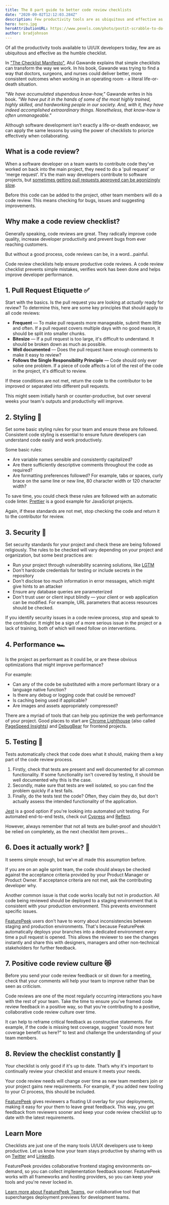 ```yaml
---
title: The 8 part guide to better code review checklists
date: "2020-09-02T12:12:03.284Z"
description: Few productivity tools are as ubiquitous and effective as the humble checklist.
hero: hero.jpg
heroAttributionURL: https://www.pexels.com/photo/postit-scrabble-to-do-todo-3299/
author: bradjohnson
---
```


Of all the productivity tools available to UI/UX developers today, few are as ubiquitous and effective as the humble checklist.

In ["The Checklist Manifesto"](https://www.amazon.com/Checklist-Manifesto-How-Things-Right/dp/0312430000), Atul Gawande explains that simple checklists can transform the way we work. In his book, Gawande was trying to find a way that doctors, surgeons, and nurses could deliver better, more consistent outcomes when working in an operating room - a literal life-or-death situation.

*"We have accumulated stupendous know-how,"* Gawande writes in his book. *"We have put it in the hands of some of the most highly trained, highly skilled, and hardworking people in our society. And, with it, they have indeed accomplished extraordinary things. Nonetheless, that know-how is often unmanageable."*

Although software development isn't exactly a life-or-death endeavor, we can apply the same lessons by using the power of checklists to priorize effectively when collaborating.

## What is a code review?

When a software developer on a team wants to contribute code they've worked on back into the main project, they need to do a 'pull request' or 'merge request'. It's the main way developers contribute to software projects, but [sometimes getting pull requests approved can be agonizingly slow](https://featurepeek.com/blog/why-are-so-many-orgs-slow-to-approve-pull-requests/).

Before this code can be added to the project, other team members will do a code review. This means checking for bugs, issues and suggesting improvements.

## Why make a code review checklist?

Generally speaking, code reviews are great. They radically improve code quality, increase developer productivity and prevent bugs from ever reaching customers.

But without a good process, code reviews can be, in a word...painful.

Code review checklists help ensure productive code reviews. A code review checklist prevents simple mistakes, verifies work has been done and helps improve developer performance.

## 1. Pull Request Etiquette ✅

Start with the basics. Is the pull request you are looking at *actually* ready for review? To determine this, here are some key principles that should apply to all code reviews:

* **Frequent** — To make pull requests more manageable, submit them little and often. If a pull request covers multiple days with no good reason, it should be split into smaller chunks.
* **Bitesize** — If a pull request is too large, it's difficult to understand. It should be broken down as much as possible.
* **Well documented** — Does the pull request have enough comments to make it easy to review?
* **Follows the Single Responsibility Principle** — Code should only ever solve one problem. If a piece of code affects a lot of the rest of the code in the project, it's difficult to review.

If these conditions are not met, return the code to the contributor to be improved or separated into different pull requests.

This might seem initially harsh or counter-productive, but over several weeks your team's outputs and productivity will improve.

## 2. Styling 🎨

Set some basic styling rules for your team and ensure these are followed. Consistent code styling is essential to ensure future developers can understand code easily and work productively.

Some basic rules:
* Are variable names sensible and consistently capitalized?
* Are there sufficiently descriptive comments throughout the code as required?
* Are formatting preferences followed? For example, tabs or spaces, curly brace on the same line or new line, 80 character width or 120 character width?

To save time, you could check these rules are followed with an automatic code linter. [Prettier](https://prettier.io/) is a good example for JavaScript projects.

Again, if these standards are not met, stop checking the code and return it to the contributor for review.

## 3. Security 🔐

Set security standards for your project and check these are being followed religiously. The rules to be checked will vary depending on your project and organization, but some best practices are:

* Run your project through vulnerability scanning solutions, like [LGTM](https://lgtm.com/)
* Don't hardcode credentials for testing or include secrets in the repository
* Don't disclose too much information in error messages, which might give hints to an attacker
* Ensure any database queries are parameterized
* Don't trust user or client input blindly — your client or web application can be modified. For example, URL parameters that access resources should be checked.

If you identify security issues in a code review process, stop and speak to the contributor. It might be a sign of a more serious issue in the project or a lack of training, both of which will need follow on interventions.

## 4. Performance 🏎

Is the project as performant as it could be, or are these obvious optimizations that might improve performance?

For example:
* Can any of the code be substituted with a more performant library or a language native function?
* Is there any debug or logging code that could be removed?
* Is caching being used if applicable?
* Are images and assets appropriately compressed?

There are a myriad of tools that can help you optimize the web performance of your project. Good places to start are [Chrome Lighthouse](https://developers.google.com/web/tools/lighthouse) (also called [PageSpeed Insights](https://developers.google.com/speed/pagespeed/insights/)) and [DebugBear](https://www.debugbear.com/) for frontend projects.

## 5. Testing 🧪

Tests automatically check that code does what it should, making them a key part of the code review process.

1. Firstly, check that tests are present and well documented for all common functionality. If some functionality isn't covered by testing, it should be well documented why this is the case.
1. Secondly, make sure that tests are well isolated, so you can find the problem quickly if a test fails.
1. Finally, do the tests test the code? Often, they claim they do, but don't actually assess the intended functionality of the application.

[Jest](https://jestjs.io/) is a good option if you're looking into automated unit testing. For automated end-to-end tests, check out [Cypress](https://www.cypress.io/) and [Reflect](https://reflect.run/). 

However, always remember that not all tests are bullet-proof and shouldn't be relied on completely, as the next checklist item proves…

## 6. Does it actually work? 💩

It seems simple enough, but we've all made this assumption before.

If you are on an agile sprint team, the code should always be checked against the acceptance criteria provided by your Product Manager or Product Owner. If acceptance criteria are not met, ask the contributing developer why.

Another common issue is that code works locally but not in production. All code being reviewed should be deployed to a staging environment that is consistent with your production environment. This prevents environment specific issues.

[FeaturePeek](https://www.featurepeek.com) users don't have to worry about inconsistencies between staging and production environments. That's because FeaturePeek automatically deploys your branches into a dedicated environment every time a pull request is opened. This allows the reviewer to see the changes instantly and share this with designers, managers and other non-technical stakeholders for further feedback.

## 7. Positive code review culture 😻

Before you send your code review feedback or sit down for a meeting, check that your comments will help your team to improve rather than be seen as criticism.

Code reviews are one of the most regularly occurring interactions you have with the rest of your team. Take the time to ensure you've framed code review feedback in a positive way, so that you're contributing to a positive, collaborative code review culture over time.

It can help to reframe critical feedback as constructive statements. For example, if the code is missing test coverage, suggest "could more test coverage benefit us here?" to test and challenge the understanding of your team members.

## 8. Review the checklist constantly 🤔

Your checklist is only good if it's up to date. That’s why it's important to continually review your checklist and ensure it meets your needs.

Your code review needs will change over time as new team members join or your project gains new requirements. For example, if you added new tooling to your CI process, this should be included.

[FeaturePeek](https://www.featurepeek.com) gives reviewers a floating UI overlay for your deployments, making it easy for your them to leave great feedback. This way, you get feedback from reviewers sooner and keep your code review checklist up to date with the latest requirements.

## Learn More

Checklists are just one of the many tools UI/UX developers use to keep productive. Let us know how your team stays productive by sharing with us on [Twitter](https://www.twitter.com/featurepeek) and [LinkedIn](https://www.linkedin.com/company/featurepeek/).

FeaturePeek provides collaborative frontend staging environments on-demand, so you can collect implementation feedback sooner. FeaturePeek works with all frameworks and hosting providers, so you can keep your tools and you're never locked in.

[Learn more about FeaturePeek Teams](https://featurepeek.com/product/teams), our collaborative tool that supercharges deployment previews for development teams.



